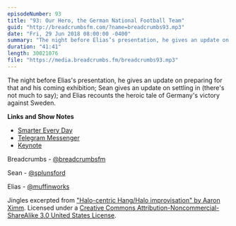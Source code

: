 ```yaml
---
episodeNumber: 93
title: "93: Our Hero, the German National Football Team"
guid: "http://breadcrumbsfm.com/?name=breadcrumbs93.mp3"
date: "Fri, 29 Jun 2018 08:00:00 -0400"
summary: "The night before Elias’s presentation, he gives an update on preparing for that and his coming exhibition; Sean gives an update on settling in (there’s not much to say); and Elias recounts the heroic tale of Germany’s victory against Sweden."
duration: "41:41"
length: 30021076
file: "https://media.breadcrumbs.fm/breadcrumbs93.mp3"
---
```

The night before Elias's presentation, he gives an update on preparing for that and his coming exhibition; Sean gives an update on settling in (there's not much to say); and Elias recounts the heroic tale of Germany's victory against Sweden.

**Links and Show Notes**
- [Smarter Every Day](https://www.youtube.com/user/destinws2)
- [Telegram Messenger](https://itunes.apple.com/us/app/telegram-messenger/id686449807?mt=8&uo=4)
- [Keynote](https://itunes.apple.com/us/app/keynote/id361285480?mt=8&uo=4)

Breadcrumbs - [@breadcrumbsfm](https://twitter.com/breadcrumbsfm)

Sean - [@splunsford](https://twitter.com/splunsford)

Elias - [@muffinworks](https://twitter.com/muffinworks)

Jingles excerpted from ["Halo-centric Hang/Halo improvisation" by Aaron Ximm](http://freemusicarchive.org/music/aaron_ximm/handpans_and_the_hang/). Licensed under a [Creative Commons Attribution-Noncommercial-ShareAlike 3.0 United States License](http://creativecommons.org/licenses/by-nc-sa/3.0/us/).